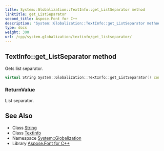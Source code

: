 ```yaml
---
title: System::Globalization::TextInfo::get_ListSeparator method
linktitle: get_ListSeparator
second_title: Aspose.Font for C++
description: 'System::Globalization::TextInfo::get_ListSeparator method. Gets list separator in C++.'
type: docs
weight: 300
url: /cpp/system.globalization/textinfo/get_listseparator/
---
```

## TextInfo::get_ListSeparator method


Gets list separator.

```cpp
virtual String System::Globalization::TextInfo::get_ListSeparator() const
```


### ReturnValue

List separator.

## See Also

* Class [String](../../../system/string/)
* Class [TextInfo](../)
* Namespace [System::Globalization](../../)
* Library [Aspose.Font for C++](../../../)
